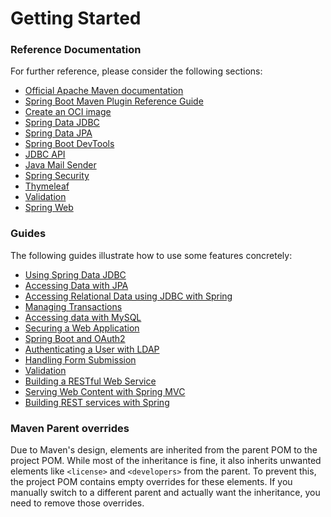 # Getting Started

### Reference Documentation
For further reference, please consider the following sections:

* [Official Apache Maven documentation](https://maven.apache.org/guides/index.html)
* [Spring Boot Maven Plugin Reference Guide](https://docs.spring.io/spring-boot/3.3.10/maven-plugin)
* [Create an OCI image](https://docs.spring.io/spring-boot/3.3.10/maven-plugin/build-image.html)
* [Spring Data JDBC](https://docs.spring.io/spring-boot/3.3.10/reference/data/sql.html#data.sql.jdbc)
* [Spring Data JPA](https://docs.spring.io/spring-boot/3.3.10/reference/data/sql.html#data.sql.jpa-and-spring-data)
* [Spring Boot DevTools](https://docs.spring.io/spring-boot/3.3.10/reference/using/devtools.html)
* [JDBC API](https://docs.spring.io/spring-boot/3.3.10/reference/data/sql.html)
* [Java Mail Sender](https://docs.spring.io/spring-boot/3.3.10/reference/io/email.html)
* [Spring Security](https://docs.spring.io/spring-boot/3.3.10/reference/web/spring-security.html)
* [Thymeleaf](https://docs.spring.io/spring-boot/3.3.10/reference/web/servlet.html#web.servlet.spring-mvc.template-engines)
* [Validation](https://docs.spring.io/spring-boot/3.3.10/reference/io/validation.html)
* [Spring Web](https://docs.spring.io/spring-boot/3.3.10/reference/web/servlet.html)

### Guides
The following guides illustrate how to use some features concretely:

* [Using Spring Data JDBC](https://github.com/spring-projects/spring-data-examples/tree/master/jdbc/basics)
* [Accessing Data with JPA](https://spring.io/guides/gs/accessing-data-jpa/)
* [Accessing Relational Data using JDBC with Spring](https://spring.io/guides/gs/relational-data-access/)
* [Managing Transactions](https://spring.io/guides/gs/managing-transactions/)
* [Accessing data with MySQL](https://spring.io/guides/gs/accessing-data-mysql/)
* [Securing a Web Application](https://spring.io/guides/gs/securing-web/)
* [Spring Boot and OAuth2](https://spring.io/guides/tutorials/spring-boot-oauth2/)
* [Authenticating a User with LDAP](https://spring.io/guides/gs/authenticating-ldap/)
* [Handling Form Submission](https://spring.io/guides/gs/handling-form-submission/)
* [Validation](https://spring.io/guides/gs/validating-form-input/)
* [Building a RESTful Web Service](https://spring.io/guides/gs/rest-service/)
* [Serving Web Content with Spring MVC](https://spring.io/guides/gs/serving-web-content/)
* [Building REST services with Spring](https://spring.io/guides/tutorials/rest/)

### Maven Parent overrides

Due to Maven's design, elements are inherited from the parent POM to the project POM.
While most of the inheritance is fine, it also inherits unwanted elements like `<license>` and `<developers>` from the parent.
To prevent this, the project POM contains empty overrides for these elements.
If you manually switch to a different parent and actually want the inheritance, you need to remove those overrides.

